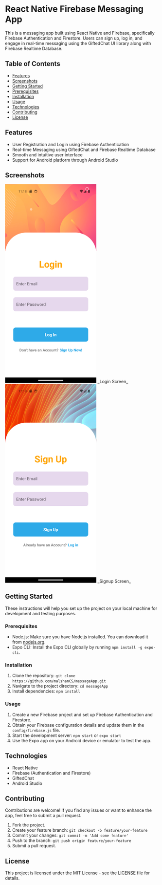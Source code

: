# React Native Firebase Messaging App

This is a messaging app built using React Native and Firebase, specifically Firebase Authentication and Firestore. Users can sign up, log in, and engage in real-time messaging using the GiftedChat UI library along with Firebase Realtime Database.

## Table of Contents

- [Features](#features)
- [Screenshots](#screenshots)
- [Getting Started](#getting-started)
- [Prerequisites](#prerequisites)
- [Installation](#installation)
- [Usage](#usage)
- [Technologies](#technologies)
- [Contributing](#contributing)
- [License](#license)

## Features

- User Registration and Login using Firebase Authentication
- Real-time Messaging using GiftedChat and Firebase Realtime Database
- Smooth and intuitive user interface
- Support for Android platform through Android Studio

## Screenshots

<img src="screenshots/login.png" alt="Login Screen" width="300"/>
_Login Screen_

<img src="screenshots/signup.png" alt="Chat Screen" width="300"/>
_Signup Screen_

## Getting Started

These instructions will help you set up the project on your local machine for development and testing purposes.

### Prerequisites

- Node.js: Make sure you have Node.js installed. You can download it from [nodejs.org](https://nodejs.org/).
- Expo CLI: Install the Expo CLI globally by running `npm install -g expo-cli`.

### Installation

1. Clone the repository: `git clone https://github.com/malshanCS/messageApp.git`
2. Navigate to the project directory: `cd messageApp`
3. Install dependencies: `npm install`

### Usage

1. Create a new Firebase project and set up Firebase Authentication and Firestore.
2. Obtain your Firebase configuration details and update them in the `config/firebase.js` file.
3. Start the development server: `npm start` or `expo start`
4. Use the Expo app on your Android device or emulator to test the app.

## Technologies

- React Native
- Firebase (Authentication and Firestore)
- GiftedChat
- Android Studio

## Contributing

Contributions are welcome! If you find any issues or want to enhance the app, feel free to submit a pull request.

1. Fork the project.
2. Create your feature branch: `git checkout -b feature/your-feature`
3. Commit your changes: `git commit -m 'Add some feature'`
4. Push to the branch: `git push origin feature/your-feature`
5. Submit a pull request.

## License

This project is licensed under the MIT License - see the [LICENSE](LICENSE) file for details.
